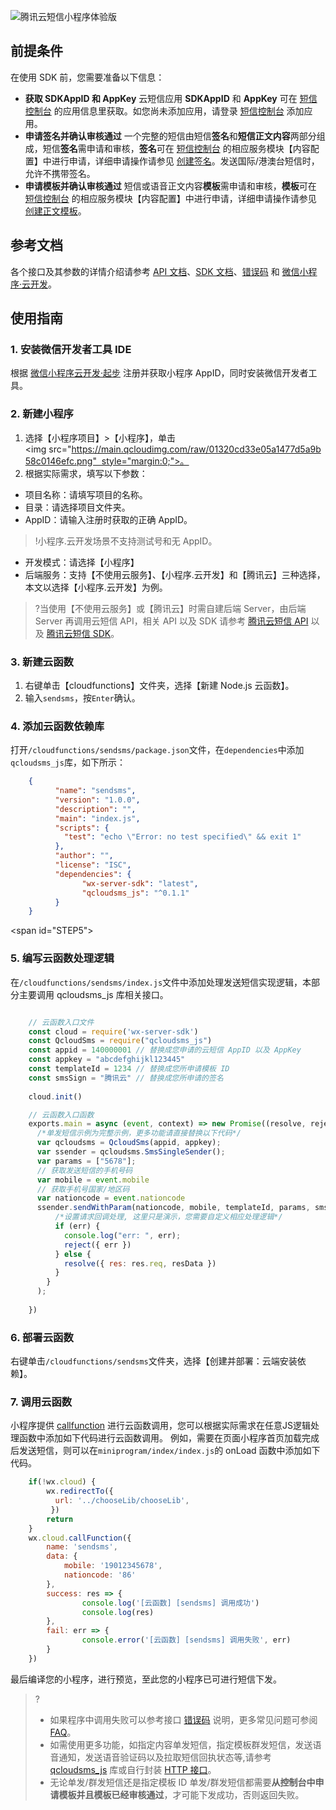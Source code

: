 ![腾讯云短信小程序体验版](https://main.qcloudimg.com/raw/8ce9ac889b092c10635efbdd0fdc2fa8.png)

## 前提条件
在使用 SDK 前，您需要准备以下信息：
- **获取 SDKAppID 和 AppKey**
云短信应用 **SDKAppID** 和 **AppKey** 可在 [短信控制台](https://console.cloud.tencent.com/sms) 的应用信息里获取。如您尚未添加应用，请登录 [短信控制台](https://console.cloud.tencent.com/sms) 添加应用。
- **申请签名并确认审核通过**
一个完整的短信由短信**签名**和**短信正文内容**两部分组成，短信**签名**需申请和审核，**签名**可在 [短信控制台](https://console.cloud.tencent.com/sms) 的相应服务模块【内容配置】中进行申请，详细申请操作请参见 [创建签名](https://cloud.tencent.com/document/product/382/36136#Sign)。发送国际/港澳台短信时，允许不携带签名。
- **申请模板并确认审核通过**
短信或语音正文内容**模板**需申请和审核，**模板**可在 [短信控制台](https://console.cloud.tencent.com/sms) 的相应服务模块【内容配置】中进行申请，详细申请操作请参见 [创建正文模板](https://cloud.tencent.com/document/product/382/36136#Template)。

## 参考文档

各个接口及其参数的详情介绍请参考 [API 文档](https://cloud.tencent.com/document/product/382/5976)、[SDK 文档](https://qcloudsms.github.io/qcloudsms_js/)、[错误码](https://cloud.tencent.com/document/product/382/3771) 和 [微信小程序·云开发](https://developers.weixin.qq.com/miniprogram/dev/wxcloud/basis/getting-started.html)。


## 使用指南
 
### 1. 安装微信开发者工具 IDE 
根据 [微信小程序云开发·起步](https://developers.weixin.qq.com/miniprogram/dev/wxcloud/basis/getting-started.html) 注册并获取小程序 AppID，同时安装微信开发者工具。
### 2. 新建小程序
1. 选择【小程序项目】>【小程序】，单击<img src="https://main.qcloudimg.com/raw/01320cd33e05a1477d5a9b58c0146efc.png"  style="margin:0;">。
2. 根据实际需求，填写以下参数：
 - 项目名称：请填写项目的名称。
 - 目录：请选择项目文件夹。
 - AppID：请输入注册时获取的正确 AppID。
 >!小程序.云开发场景不支持测试号和无 AppID。
 - 开发模式：请选择【小程序】
 - 后端服务：支持【不使用云服务】、【小程序.云开发】和【腾讯云】三种选择，本文以选择【小程序.云开发】为例。
 >?当使用【不使用云服务】或【腾讯云】时需自建后端 Server，由后端 Server 再调用云短信 API，相关 API 以及 SDK 请参考 [腾讯云短信 API](https://cloud.tencent.com/document/product/382/13297) 以及 [腾讯云短信 SDK](https://cloud.tencent.com/document/product/382/5804)。
 
### 3. 新建云函数
1. 右键单击【cloudfunctions】文件夹，选择【新建 Node.js 云函数】。
2. 输入`sendsms`，按`Enter`确认。

### 4. 添加云函数依赖库
打开`/cloudfunctions/sendsms/package.json`文件，在`dependencies`中添加`qcloudsms_js`库，如下所示：

```json
	{
		  "name": "sendsms",
		  "version": "1.0.0",
		  "description": "",
		  "main": "index.js",
		  "scripts": {
		    "test": "echo \"Error: no test specified\" && exit 1"
		  },
		  "author": "",
		  "license": "ISC",
		  "dependencies": {
			    "wx-server-sdk": "latest",
			    "qcloudsms_js": "^0.1.1"
		  }
	}
```
 
 <span id="STEP5"></span>
### 5. 编写云函数处理逻辑
在`/cloudfunctions/sendsms/index.js`文件中添加处理发送短信实现逻辑，本部分主要调用 qcloudsms_js 库相关接口。
   
```javascript

	// 云函数入口文件
	const cloud = require('wx-server-sdk')
	const QcloudSms = require("qcloudsms_js")
	const appid = 140000001 // 替换成您申请的云短信 AppID 以及 AppKey
	const appkey = "abcdefghijkl123445"
	const templateId = 1234 // 替换成您所申请模板 ID
	const smsSign = "腾讯云" // 替换成您所申请的签名
		
	cloud.init()

	// 云函数入口函数
	exports.main = async (event, context) => new Promise((resolve, reject) => {	
	  /*单发短信示例为完整示例，更多功能请直接替换以下代码*/
	  var qcloudsms = QcloudSms(appid, appkey);
	  var ssender = qcloudsms.SmsSingleSender();
	  var params = ["5678"];
	  // 获取发送短信的手机号码
	  var mobile = event.mobile
	  // 获取手机号国家/地区码
	  var nationcode = event.nationcode
	  ssender.sendWithParam(nationcode, mobile, templateId, params, smsSign, "", "", (err, res, resData) => {
	      /*设置请求回调处理, 这里只是演示，您需要自定义相应处理逻辑*/
	      if (err) {
	        console.log("err: ", err);
	        reject({ err })
	      } else {
	        resolve({ res: res.req, resData })
	      }
	    }
	  );
	  
	})
```
   
### 6. 部署云函数
右键单击`/cloudfunctions/sendsms`文件夹，选择【创建并部署：云端安装依赖】。

### 7. 调用云函数
小程序提供 [callfunction](https://developers.weixin.qq.com/miniprogram/dev/wxcloud/reference-server-api/functions/callFunction.html) 进行云函数调用，您可以根据实际需求在任意JS逻辑处理函数中添加如下代码进行云函数调用。
例如，需要在页面小程序首页加载完成后发送短信，则可以在`miniprogram/index/index.js`的 onLoad 函数中添加如下代码。

```javascript
	if(!wx.cloud) {
	    wx.redirectTo({
	      url: '../chooseLib/chooseLib',
		 })
	    return
	}
	wx.cloud.callFunction({
		name: 'sendsms',
		data: {
			mobile: '19012345678',
			nationcode: '86'
		},
		success: res => {
				console.log('[云函数] [sendsms] 调用成功')
				console.log(res)
		},
		fail: err => {
				console.error('[云函数] [sendsms] 调用失败', err)
		}
	})
```

最后编译您的小程序，进行预览，至此您的小程序已可进行短信下发。
>?
>- 如果程序中调用失败可以参考接口 [错误码](https://cloud.tencent.com/document/product/382/3771) 说明，更多常见问题可参阅 [FAQ](https://cloud.tencent.com/document/product/382/9558)。
>- 如需使用更多功能，如指定内容单发短信，指定模板群发短信，发送语音通知，发送语音验证码以及拉取短信回执状态等,请参考 [qcloudsms_js](https://github.com/qcloudsms/qcloudsms_js) 库或自行封装 [HTTP 接口](https://cloud.tencent.com/document/product/382/5976)。
>- 无论单发/群发短信还是指定模板 ID 单发/群发短信都需要**从控制台中申请模板并且模板已经审核通过**，才可能下发成功，否则返回失败。


